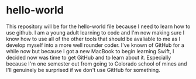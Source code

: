 # hello-world
This repository will be for the hello-world file because I need to learn how to use github.
I am a young adult learning to code and I'm now making sure I know how to use all of the other tools that should be avaliable to me as I develop myself into a more well rounder coder. I've known of GitHub for a while now but because I got a new MacBook to begin learning Swift, I decided now was time to get GitHub and to learn about it. Especially because I'm one semester out from going to Colorado school of mines and I'll genuinely be surprised if we don't use GitHub for something.
